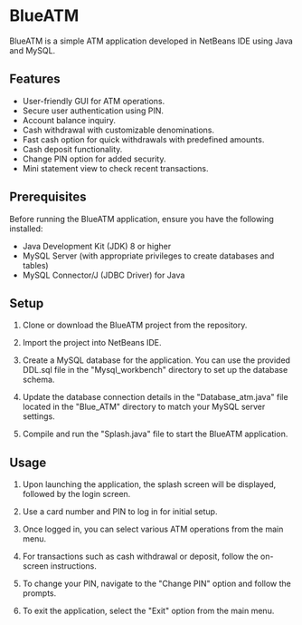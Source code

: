 # BlueATM 

BlueATM is a simple ATM application developed in NetBeans IDE using Java and MySQL. 

## Features

- User-friendly GUI for ATM operations.
- Secure user authentication using PIN.
- Account balance inquiry.
- Cash withdrawal with customizable denominations.
- Fast cash option for quick withdrawals with predefined amounts.
- Cash deposit functionality.
- Change PIN option for added security.
- Mini statement view to check recent transactions.

## Prerequisites

Before running the BlueATM application, ensure you have the following installed:

- Java Development Kit (JDK) 8 or higher
- MySQL Server (with appropriate privileges to create databases and tables)
- MySQL Connector/J (JDBC Driver) for Java

## Setup

1. Clone or download the BlueATM project from the repository.

2. Import the project into NetBeans IDE.

3. Create a MySQL database for the application. You can use the provided DDL.sql file in the "Mysql_workbench" directory to set up the database schema.

4. Update the database connection details in the "Database_atm.java" file located in the "Blue_ATM" directory to match your MySQL server settings.

5. Compile and run the "Splash.java" file to start the BlueATM application.

## Usage

1. Upon launching the application, the splash screen will be displayed, followed by the login screen.

2. Use a card number and PIN to log in for initial setup.

3. Once logged in, you can select various ATM operations from the main menu.

4. For transactions such as cash withdrawal or deposit, follow the on-screen instructions.

5. To change your PIN, navigate to the "Change PIN" option and follow the prompts.

6. To exit the application, select the "Exit" option from the main menu.

